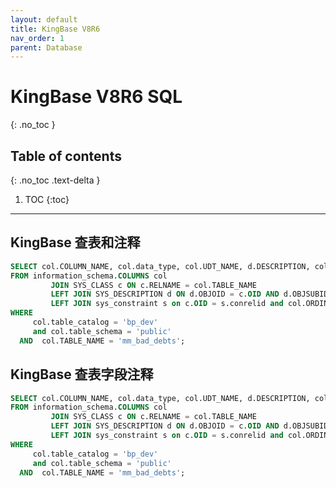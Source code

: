 ```yaml
---
layout: default
title: KingBase V8R6
nav_order: 1
parent: Database
---
```


# KingBase V8R6 SQL
{: .no_toc }

## Table of contents
{: .no_toc .text-delta }

1. TOC
{:toc}

---

KingBase 查表和注释 
-----------------


```sql
SELECT col.COLUMN_NAME, col.data_type, col.UDT_NAME, d.DESCRIPTION, col.IS_NULLABLE,s.CONTYPE,col.table_schema,col.ordinal_position
FROM information_schema.COLUMNS col
         JOIN SYS_CLASS c ON c.RELNAME = col.TABLE_NAME
         LEFT JOIN SYS_DESCRIPTION d ON d.OBJOID = c.OID AND d.OBJSUBID = col.ORDINAL_POSITION
         LEFT JOIN sys_constraint s on c.OID = s.conrelid and col.ORDINAL_POSITION=ANY(conkey::int[])
WHERE
     col.table_catalog = 'bp_dev'
     and col.table_schema = 'public'
  AND  col.TABLE_NAME = 'mm_bad_debts';
```

KingBase 查表字段注释 
--------------------


```sql
SELECT col.COLUMN_NAME, col.data_type, col.UDT_NAME, d.DESCRIPTION, col.IS_NULLABLE,s.CONTYPE,col.table_schema,col.ordinal_position
FROM information_schema.COLUMNS col
         JOIN SYS_CLASS c ON c.RELNAME = col.TABLE_NAME
         LEFT JOIN SYS_DESCRIPTION d ON d.OBJOID = c.OID AND d.OBJSUBID = col.ORDINAL_POSITION
         LEFT JOIN sys_constraint s on c.OID = s.conrelid and col.ORDINAL_POSITION=ANY(conkey::int[])
WHERE
     col.table_catalog = 'bp_dev'
     and col.table_schema = 'public'
  AND  col.TABLE_NAME = 'mm_bad_debts';
```
